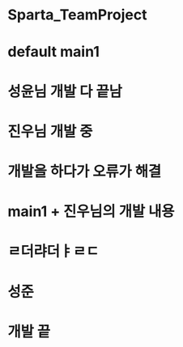 # Sparta_TeamProject

# default main1

# 성윤님 개발 다 끝남
# 진우님 개발 중

# 개발을 하다가 오류가 해결
# main1 + 진우님의 개발 내용

# ㄹ더랴더ㅑㄹㄷ

# 성준
# 개발 끝